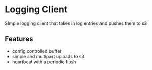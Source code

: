 # Logging Client

SImple logging client that takes in log entries and pushes them to s3 

## Features
- config controlled buffer
- simple and multipart uploads to s3 
- heartbeat with a periodic flush
